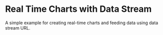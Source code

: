 Real Time Charts with Data Stream
===
A simple example for creating real-time charts and feeding data using data stream URL.
